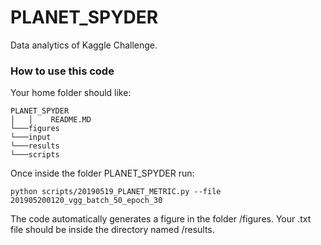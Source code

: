# PLANET_SPYDER
Data analytics of Kaggle Challenge.
### How to use this code
Your home folder should like:
```
PLANET_SPYDER
│   │    README.MD
└───figures
└───input
└───results
└───scripts
```
Once inside the folder PLANET_SPYDER run:
```console
python scripts/20190519_PLANET_METRIC.py --file 201905200120_vgg_batch_50_epoch_30
```
The code automatically generates a figure in the folder /figures.
Your .txt file should be inside the directory named /results.